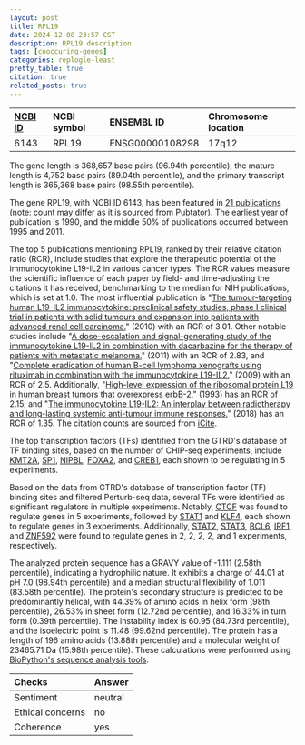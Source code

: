 ```yaml
---
layout: post
title: RPL19
date: 2024-12-08 23:57 CST
description: RPL19 description
tags: [cooccuring-genes]
categories: replogle-least
pretty_table: true
citation: true
related_posts: true
---
```




| [NCBI ID](https://www.ncbi.nlm.nih.gov/gene/6143) | NCBI symbol | ENSEMBL ID | Chromosome location |
| :-------- | :------- | :-------- | :------- |
| 6143  | RPL19 | ENSG00000108298 | 17q12 |



The gene length is 368,657 base pairs (96.94th percentile), the mature length is 4,752 base pairs (89.04th percentile), and the primary transcript length is 365,368 base pairs (98.55th percentile).


The gene RPL19, with NCBI ID 6143, has been featured in [21 publications](https://pubmed.ncbi.nlm.nih.gov/?term=%22RPL19%22) (note: count may differ as it is sourced from [Pubtator](https://academic.oup.com/nar/article/47/W1/W587/5494727)). The earliest year of publication is 1990, and the middle 50% of publications occurred between 1995 and 2011.


The top 5 publications mentioning RPL19, ranked by their relative citation ratio (RCR), include studies that explore the therapeutic potential of the immunocytokine L19-IL2 in various cancer types. The RCR values measure the scientific influence of each paper by field- and time-adjusting the citations it has received, benchmarking to the median for NIH publications, which is set at 1.0. The most influential publication is "[The tumour-targeting human L19-IL2 immunocytokine: preclinical safety studies, phase I clinical trial in patients with solid tumours and expansion into patients with advanced renal cell carcinoma.](https://pubmed.ncbi.nlm.nih.gov/20797845)" (2010) with an RCR of 3.01. Other notable studies include "[A dose-escalation and signal-generating study of the immunocytokine L19-IL2 in combination with dacarbazine for the therapy of patients with metastatic melanoma.](https://pubmed.ncbi.nlm.nih.gov/22028492)" (2011) with an RCR of 2.83, and "[Complete eradication of human B-cell lymphoma xenografts using rituximab in combination with the immunocytokine L19-IL2.](https://pubmed.ncbi.nlm.nih.gov/19005180)" (2009) with an RCR of 2.5. Additionally, "[High-level expression of the ribosomal protein L19 in human breast tumors that overexpress erbB-2.](https://pubmed.ncbi.nlm.nih.gov/8095182)" (1993) has an RCR of 2.15, and "[The immunocytokine L19-IL2: An interplay between radiotherapy and long-lasting systemic anti-tumour immune responses.](https://pubmed.ncbi.nlm.nih.gov/29632732)" (2018) has an RCR of 1.35. The citation counts are sourced from [iCite](https://icite.od.nih.gov).





The top transcription factors (TFs) identified from the GTRD's database of TF binding sites, based on the number of CHIP-seq experiments, include [KMT2A](https://www.ncbi.nlm.nih.gov/gene/4297), [SP1](https://www.ncbi.nlm.nih.gov/gene/6667), [NIPBL](https://www.ncbi.nlm.nih.gov/gene/25836), [FOXA2](https://www.ncbi.nlm.nih.gov/gene/3170), and [CREB1](https://www.ncbi.nlm.nih.gov/gene/1385), each shown to be regulating in 5 experiments.


Based on the data from GTRD's database of transcription factor (TF) binding sites and filtered Perturb-seq data, several TFs were identified as significant regulators in multiple experiments. Notably, [CTCF](https://www.ncbi.nlm.nih.gov/gene/2623) was found to regulate genes in 5 experiments, followed by [STAT1](https://www.ncbi.nlm.nih.gov/gene/6829) and [KLF4](https://www.ncbi.nlm.nih.gov/gene/8861), each shown to regulate genes in 3 experiments. Additionally, [STAT2](https://www.ncbi.nlm.nih.gov/gene/6830), [STAT3](https://www.ncbi.nlm.nih.gov/gene/6872), [BCL6](https://www.ncbi.nlm.nih.gov/gene/9968), [IRF1](https://www.ncbi.nlm.nih.gov/gene/9188), and [ZNF592](https://www.ncbi.nlm.nih.gov/gene/57634) were found to regulate genes in 2, 2, 2, 2, and 1 experiments, respectively.








The analyzed protein sequence has a GRAVY value of -1.111 (2.58th percentile), indicating a hydrophilic nature. It exhibits a charge of 44.01 at pH 7.0 (98.94th percentile) and a median structural flexibility of 1.011 (83.58th percentile). The protein's secondary structure is predicted to be predominantly helical, with 44.39% of amino acids in helix form (98th percentile), 26.53% in sheet form (12.72nd percentile), and 16.33% in turn form (0.39th percentile). The instability index is 60.95 (84.73rd percentile), and the isoelectric point is 11.48 (99.62nd percentile). The protein has a length of 196 amino acids (13.88th percentile) and a molecular weight of 23465.71 Da (15.98th percentile). These calculations were performed using [BioPython's sequence analysis tools](https://biopython.org/docs/1.75/api/Bio.SeqUtils.ProtParam.html).



| Checks    | Answer |
| :-------- | :------- |
| Sentiment  | neutral   |
| Ethical concerns | no     |
| Coherence    | yes    |